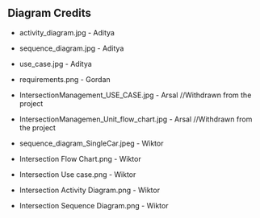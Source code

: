 ## Diagram Credits

- activity_diagram.jpg - Aditya
- sequence_diagram.jpg - Aditya
- use_case.jpg - Aditya

- requirements.png - Gordan

- IntersectionManagement_USE_CASE.jpg - Arsal //Withdrawn from the project
- IntersectionManagemen_Unit_flow_chart.jpg - Arsal //Withdrawn from the project

- sequence_diagram_SingleCar.jpeg - Wiktor
- Intersection Flow Chart.png - Wiktor
- Intersection Use case.png - Wiktor
- Intersection Activity Diagram.png - Wiktor
- Intersection Sequence Diagram.png - Wiktor
